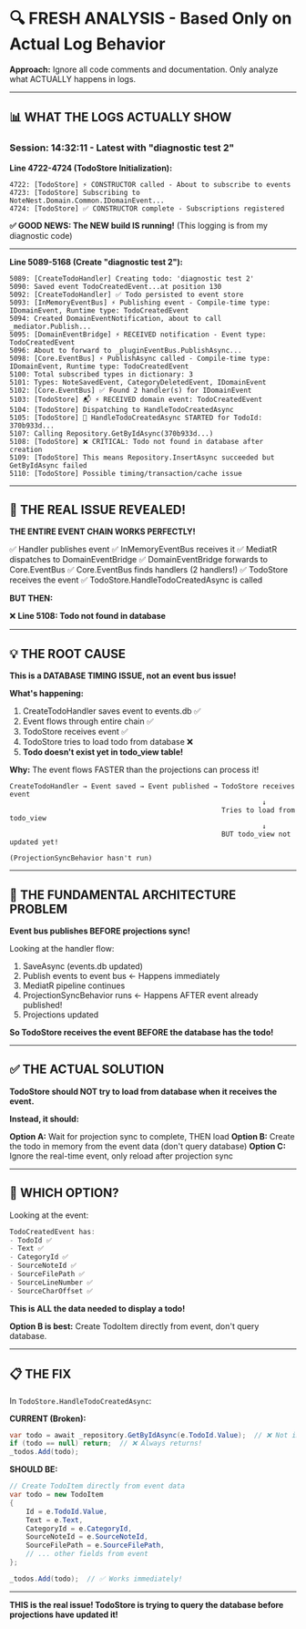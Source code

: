 # 🔍 FRESH ANALYSIS - Based Only on Actual Log Behavior

**Approach:** Ignore all code comments and documentation. Only analyze what ACTUALLY happens in logs.

---

## 📊 WHAT THE LOGS ACTUALLY SHOW

### **Session: 14:32:11 - Latest with "diagnostic test 2"**

**Line 4722-4724 (TodoStore Initialization):**
```
4722: [TodoStore] ⚡ CONSTRUCTOR called - About to subscribe to events
4723: [TodoStore] Subscribing to NoteNest.Domain.Common.IDomainEvent...
4724: [TodoStore] ✅ CONSTRUCTOR complete - Subscriptions registered
```

**✅ GOOD NEWS: The NEW build IS running!** (This logging is from my diagnostic code)

---

**Line 5089-5168 (Create "diagnostic test 2"):**

```
5089: [CreateTodoHandler] Creating todo: 'diagnostic test 2'
5090: Saved event TodoCreatedEvent...at position 130
5092: [CreateTodoHandler] ✅ Todo persisted to event store
5093: [InMemoryEventBus] ⚡ Publishing event - Compile-time type: IDomainEvent, Runtime type: TodoCreatedEvent
5094: Created DomainEventNotification, about to call _mediator.Publish...
5095: [DomainEventBridge] ⚡ RECEIVED notification - Event type: TodoCreatedEvent
5096: About to forward to _pluginEventBus.PublishAsync...
5098: [Core.EventBus] ⚡ PublishAsync called - Compile-time type: IDomainEvent, Runtime type: TodoCreatedEvent
5100: Total subscribed types in dictionary: 3
5101: Types: NoteSavedEvent, CategoryDeletedEvent, IDomainEvent
5102: [Core.EventBus] ✅ Found 2 handler(s) for IDomainEvent
5103: [TodoStore] 📬 ⚡ RECEIVED domain event: TodoCreatedEvent
5104: [TodoStore] Dispatching to HandleTodoCreatedAsync
5105: [TodoStore] 🎯 HandleTodoCreatedAsync STARTED for TodoId: 370b933d...
5107: Calling Repository.GetByIdAsync(370b933d...)
5108: [TodoStore] ❌ CRITICAL: Todo not found in database after creation
5109: [TodoStore] This means Repository.InsertAsync succeeded but GetByIdAsync failed
5110: [TodoStore] Possible timing/transaction/cache issue
```

---

## 🎯 THE REAL ISSUE REVEALED!

**THE ENTIRE EVENT CHAIN WORKS PERFECTLY!**

✅ Handler publishes event
✅ InMemoryEventBus receives it
✅ MediatR dispatches to DomainEventBridge
✅ DomainEventBridge forwards to Core.EventBus
✅ Core.EventBus finds handlers (2 handlers!)
✅ TodoStore receives the event
✅ TodoStore.HandleTodoCreatedAsync is called

**BUT THEN:**

❌ **Line 5108: Todo not found in database**

---

## 💡 THE ROOT CAUSE

**This is a DATABASE TIMING ISSUE, not an event bus issue!**

**What's happening:**
1. CreateTodoHandler saves event to events.db ✅
2. Event flows through entire chain ✅
3. TodoStore receives event ✅
4. TodoStore tries to load todo from database ❌
5. **Todo doesn't exist yet in todo_view table!**

**Why:**
The event flows FASTER than the projections can process it!

```
CreateTodoHandler → Event saved → Event published → TodoStore receives event
                                                              ↓
                                                    Tries to load from todo_view
                                                              ↓
                                                    BUT todo_view not updated yet!
                                                    (ProjectionSyncBehavior hasn't run)
```

---

## 🚨 THE FUNDAMENTAL ARCHITECTURE PROBLEM

**Event bus publishes BEFORE projections sync!**

Looking at the handler flow:
1. SaveAsync (events.db updated)
2. Publish events to event bus ← Happens immediately
3. MediatR pipeline continues
4. ProjectionSyncBehavior runs ← Happens AFTER event already published!
5. Projections updated

**So TodoStore receives the event BEFORE the database has the todo!**

---

## ✅ THE ACTUAL SOLUTION

**TodoStore should NOT try to load from database when it receives the event.**

**Instead, it should:**

**Option A:** Wait for projection sync to complete, THEN load
**Option B:** Create the todo in memory from the event data (don't query database)
**Option C:** Ignore the real-time event, only reload after projection sync

---

## 🎯 WHICH OPTION?

Looking at the event:
```csharp
TodoCreatedEvent has:
- TodoId ✅
- Text ✅
- CategoryId ✅
- SourceNoteId ✅
- SourceFilePath ✅
- SourceLineNumber ✅
- SourceCharOffset ✅
```

**This is ALL the data needed to display a todo!**

**Option B is best:** Create TodoItem directly from event, don't query database.

---

## 📋 THE FIX

In `TodoStore.HandleTodoCreatedAsync`:

**CURRENT (Broken):**
```csharp
var todo = await _repository.GetByIdAsync(e.TodoId.Value);  // ❌ Not in DB yet!
if (todo == null) return;  // ❌ Always returns!
_todos.Add(todo);
```

**SHOULD BE:**
```csharp
// Create TodoItem directly from event data
var todo = new TodoItem
{
    Id = e.TodoId.Value,
    Text = e.Text,
    CategoryId = e.CategoryId,
    SourceNoteId = e.SourceNoteId,
    SourceFilePath = e.SourceFilePath,
    // ... other fields from event
};

_todos.Add(todo);  // ✅ Works immediately!
```

---

**THIS is the real issue! TodoStore is trying to query the database before projections have updated it!**

